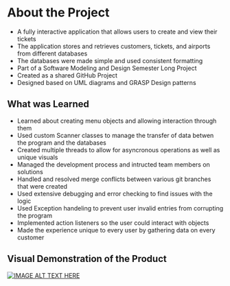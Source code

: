 # About the Project
- A fully interactive application that allows users to create and view their tickets
- The application stores and retrieves customers, tickets, and airports from different databases
- The databases were made simple and used consistent formatting
- Part of a Software Modeling and Design Semester Long Project
- Created as a shared GitHub Project
- Designed based on UML diagrams and GRASP Design patterns

## What was Learned
- Learned about creating menu objects and allowing interaction through them
- Used custom Scanner classes to manage the transfer of data betwen the program and the databases
- Created multiple threads to allow for asyncronous operations as well as unique visuals
- Managed the development process and intructed team members on solutions
- Handled and resolved merge conflicts between various git branches that were created
- Used extensive debugging and error checking to find issues with the logic
- Used Exception handeling to prevent user invalid entries from corrupting the program
- Implemented action listeners so the user could interact with objects
- Made the experience unique to every user by gathering data on every customer


## Visual Demonstration of the Product
[![IMAGE ALT TEXT HERE](https://img.youtube.com/vi/WH5MuTjPKhk/0.jpg)](https://www.youtube.com/watch?v=WH5MuTjPKhk)
